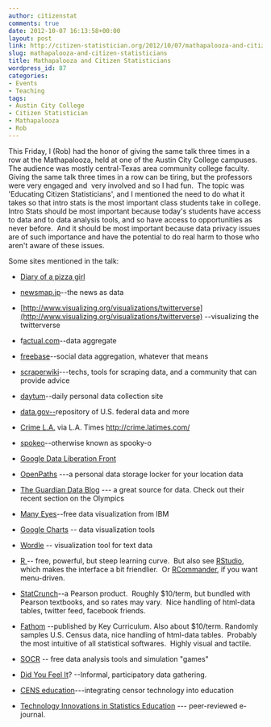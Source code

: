 ```yaml
---
author: citizenstat
comments: true
date: 2012-10-07 16:13:58+00:00
layout: post
link: http://citizen-statistician.org/2012/10/07/mathapalooza-and-citizen-statisticians/
slug: mathapalooza-and-citizen-statisticians
title: Mathapalooza and Citizen Statisticians
wordpress_id: 87
categories:
- Events
- Teaching
tags:
- Austin City College
- Citizen Statistician
- Mathapalooza
- Rob
---
```


This Friday, I (Rob) had the honor of giving the same talk three times in a row at the Mathapalooza, held at one of the Austin City College campuses. The audience was mostly central-Texas area community college faculty.  Giving the same talk three times in a row can be tiring, but the professors were very engaged and  very involved and so I had fun.  The topic was 'Educating Citizen Statisticians', and I mentioned the need to do what it takes so that intro stats is the most important class students take in college.  Intro Stats should be most important because today's students have access to data and to data analysis tools, and so have access to opportunities as never before.  And it should be most important because data privacy issues are of such importance and have the potential to do real harm to those who aren't aware of these issues.

Some sites mentioned in the talk:



	
  * [Diary of a pizza girl](http://apizzagirl.blogspot.com/)

	
  * [newsmap.jp](http://newsmap.jp/)--the news as data

	
  * [http://www.visualizing.org/visualizations/twitterverse](http://www.visualizing.org/visualizations/twitterverse) --visualizing the twitterverse

	
  * f[actual.com](http://factual.com/)--data aggregate

	
  * [freebase](http://www.freebase.com/)--social data aggregation, whatever that means

	
  * [scraperwiki](http://www.scraperwiki.com)---techs, tools for scraping data, and a community that can provide advice

	
  * [daytum](http://daytum.com/)--daily personal data collection site

	
  * [data.gov--](http://www.data.gov/)repository of U.S. federal data and more

	
  * [Crime L.A.](http://crime.latimes.com/) via L.A. Times http://crime.latimes.com/

	
  * [spokeo](http://www.spokeo.com/)--otherwise known as spooky-o

	
  * [Google Data Liberation Front](http://www.dataliberation.org/)

	
  * [OpenPaths](https://openpaths.cc/) ---a personal data storage locker for your location data

	
  * [The Guardian Data Blog](http://www.guardian.co.uk/news/datablog) --- a great source for data. Check out their recent section on the Olympics

	
  * [Many Eyes](http://www-958.ibm.com/software/data/cognos/manyeyes/)--free data visualization from IBM

	
  * [Google Charts](https://developers.google.com/chart/) -- data visualization tools

	
  * [Wordle](http://www.wordle.net/) -- visualization tool for text data

	
  * [R ](http://www.r-project.org/)-- free, powerful, but steep learning curve.  But also see [RStudio](http://rstudio.org/), which makes the interface a bit friendlier.  Or [RCommander](http://socserv.mcmaster.ca/jfox/Misc/Rcmdr/), if you want menu-driven.

	
  * [StatCrunch](http://www.statcrunch.com)--a Pearson product.  Roughly $10/term, but bundled with Pearson textbooks, and so rates may vary.  Nice handling of html-data tables, twitter feed, facebook friends.

	
  * [Fathom](http://www.keycurriculum.com/products/fathom) --published by Key Curriculum. Also about $10/term. Randomly samples U.S. Census data, nice handling of html-data tables.  Probably the most intuitive of all statistical softwares.  Highly visual and tactile.

	
  * [SOCR](http://socr.stat.ucla.edu) -- free data analysis tools and simulation "games"

	
  * [Did You Feel It](http://earthquake.usgs.gov/earthquakes/dyfi/)? --Informal, participatory data gathering.

	
  * [CENS education](http://research.cens.ucla.edu/education/)---integrating censor technology into education

	
  * [Technology Innovations in Statistics Education](http://tise.stat.ucla.edu) --- peer-reviewed e-journal.







